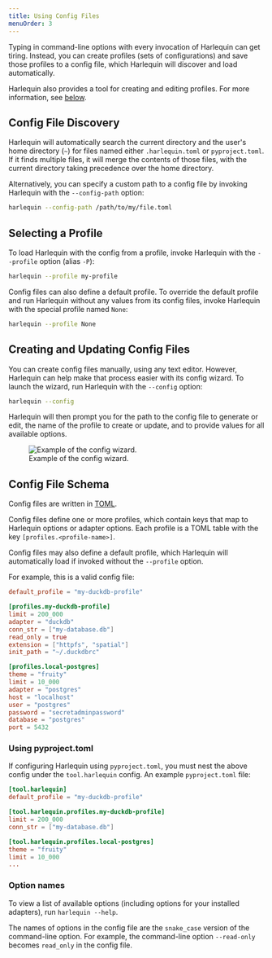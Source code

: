 ```yaml
---
title: Using Config Files
menuOrder: 3
---
```


<script>
    import wizard from "$lib/assets/docs/config-wizard.png"
</script>

Typing in command-line options with every invocation of Harlequin can get tiring. Instead, you can create profiles (sets of configurations) and save those profiles to a config file, which Harlequin will discover and load automatically.

Harlequin also provides a tool for creating and editing profiles. For more information, see [below](#creating-and-updating-config-files).

## Config File Discovery

Harlequin will automatically search the current directory and the user's home directory (`~`) for files named either `.harlequin.toml` or `pyproject.toml`. If it finds multiple files, it will merge the contents of those files, with the current directory taking precedence over the home directory.

Alternatively, you can specify a custom path to a config file by invoking Harlequin with the `--config-path` option:

```bash
harlequin --config-path /path/to/my/file.toml
```

## Selecting a Profile

To load Harlequin with the config from a profile, invoke Harlequin with the `--profile` option (alias `-P`):

```bash
harlequin --profile my-profile
```

Config files can also define a default profile. To override the default profile and run Harlequin without any values from its config files, invoke Harlequin with the special profile named `None`:

```bash
harlequin --profile None
```

## Creating and Updating Config Files

You can create config files manually, using any text editor. However, Harlequin can help make that process easier with its config wizard. To launch the wizard, run Harlequin with the `--config` option:

```bash
harlequin --config
```

Harlequin will then prompt you for the path to the config file to generate or edit, the name of the profile to create or update, and to provide values for all available options.

<div class="flex flex-wrap justify-center py-2">
    <figure>
        <img src={wizard} alt="Example of the config wizard."  class="h-auto w-full max-h-80">
        <figcaption class="text-center text-sm text-purple font-bold">Example of the config wizard.</figcaption>
    </figure>
</div>

## Config File Schema

Config files are written in [TOML](https://toml.io/en/).

Config files define one or more profiles, which contain keys that map to Harlequin options or adapter options. Each profile is a TOML table with the key `[profiles.<profile-name>]`.

Config files may also define a default profile, which Harlequin will automatically load if invoked without the `--profile` option.

For example, this is a valid config file:

```toml
default_profile = "my-duckdb-profile"

[profiles.my-duckdb-profile]
limit = 200_000
adapter = "duckdb"
conn_str = ["my-database.db"]
read_only = true
extension = ["httpfs", "spatial"]
init_path = "~/.duckdbrc"

[profiles.local-postgres]
theme = "fruity"
limit = 10_000
adapter = "postgres"
host = "localhost"
user = "postgres"
password = "secretadminpassword"
database = "postgres"
port = 5432
```

### Using pyproject.toml

If configuring Harlequin using `pyproject.toml`, you must nest the above config under the `tool.harlequin` config. An example `pyproject.toml` file:

```toml
[tool.harlequin]
default_profile = "my-duckdb-profile"

[tool.harlequin.profiles.my-duckdb-profile]
limit = 200_000
conn_str = ["my-database.db"]

[tool.harlequin.profiles.local-postgres]
theme = "fruity"
limit = 10_000
...
```

### Option names

To view a list of available options (including options for your installed adapters), run `harlequin --help`.

The names of options in the config file are the `snake_case` version of the command-line option. For example, the command-line option `--read-only` becomes `read_only` in the config file.
